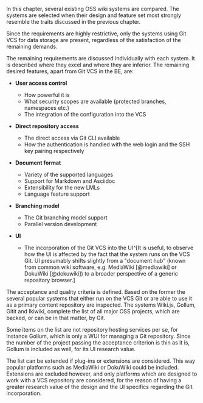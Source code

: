 In this chapter, several existing OSS wiki systems are compared.
The systems are selected when their design and feature set most strongly resemble the traits discussed in the previous chapter.

Since the requirements are highly restrictive, only the systems using Git VCS for data storage are present, regardless of the satisfaction of the remaining demands.

The remaining requirements are discussed individually with each system.
It is described where they excel and where they are inferior.
The remaining desired features, apart from Git VCS in the BE, are:

* **User access control**
    * How powerful it is
    * What security scopes are available (protected branches, namespaces etc.)
    * The integration of the configuration into the VCS

* **Direct repository access**
    * The direct access via Git CLI available
    * How the authentication is handled with the web login and the SSH key pairing respectively

* **Document format**
    * Variety of the supported languages
    * Support for Markdown and Asciidoc
    * Extensibility for the new LMLs
    * Language feature support

* **Branching model**
    * The Git branching model support
    * Parallel version development

* **UI**
    * The incorporation of the Git VCS into the UI^[It is useful, to observe how the UI is affected by the fact that the system runs on the VCS Git. UI presumably shifts slightly from a "document hub" (known from common wiki software, e.g. MediaWiki [@mediawiki] or DokuWiki [@dokuwiki]) to a broader perspective of a generic repository browser.]


The acceptance and quality criteria is defined.
Based on the former the several popular systems that either run on the VCS Git or are able to use it as a primary content repository are inspected.
The systems Wiki.js, Gollum, Gitit and Ikiwiki, complete the list of all major OSS projects, which are backed, or can be in that matter, by Git.

Some items on the list are not repository hosting services per se, for instance Gollum, which is only a WUI for managing a Git repository.
Since the number of the project passing the acceptance criterion is thin as it is, Gollum is included as well, for its UI research value.

The list can be extended if plug-ins or extensions are considered.
This way popular platforms such as MediaWiki or DokuWiki could be included.
Extensions are excluded however, and only platforms which are designed to work with a VCS repository are considered, for the reason of having a greater research value of the design and the UI specifics regarding the Git incorporation.
